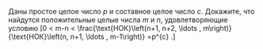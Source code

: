 Даны простое целое число $p$ и составное целое число $c$. Докажите, что найдутся положительные целые числа $m$ и $n$, удовлетворяющие условию
\[0 &lt; m-n &lt; \frac{\text{НОК}\left(n+1,  n+2,  \ldots ,  m\right)}{\text{НОК}\left(n,  n+1,  \ldots ,  m-1\right)} =p^{c} .\]